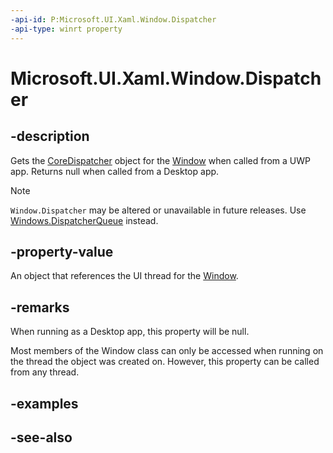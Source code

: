 ```yaml
---
-api-id: P:Microsoft.UI.Xaml.Window.Dispatcher
-api-type: winrt property
---
```


<!-- Property syntax
public Windows.UI.Core.CoreDispatcher Dispatcher { get; }
-->

# Microsoft.UI.Xaml.Window.Dispatcher

## -description

Gets the [CoreDispatcher](/uwp/api/windows.ui.core.coredispatcher) object for the [Window](window.md) when called from a UWP app. Returns null when called from a Desktop app.

> [!NOTE]
> `Window.Dispatcher` may be altered or unavailable in future releases. Use [Windows.DispatcherQueue](window_dispatcherqueue.md) instead.

## -property-value

An object that references the UI thread for the [Window](window.md).

## -remarks

When running as a Desktop app, this property will be null.

Most members of the Window class can only be accessed when running on the thread the object was created on. However, this property can be called from any thread.

## -examples

## -see-also
